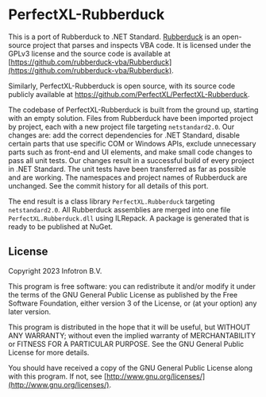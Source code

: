 PerfectXL-Rubberduck
====================

This is a port of Rubberduck to .NET Standard. [Rubberduck](http://rubberduckvba.com/) is an open-source project that parses and inspects VBA code. It is licensed under the GPLv3 license and the source code is available at [https://github.com/rubberduck-vba/Rubberduck](https://github.com/rubberduck-vba/Rubberduck).

Similarly, PerfectXL-Rubberduck is open source, with its source code publicly available at https://github.com/PerfectXL/PerfectXL-Rubberduck.

The codebase of PerfectXL-Rubberduck is built from the ground up, starting with an empty solution. Files from Rubberduck have been imported project by project, each with a new project file targeting `netstandard2.0`. Our changes are: add the correct dependencies for .NET Standard, disable certain parts that use specific COM or Windows APIs, exclude unnecessary parts such as front-end and UI elements, and make small code changes to pass all unit tests. Our changes result in a successful build of every project in .NET Standard. The unit tests have been transferred as far as possible and are working. The namespaces and project names of Rubberduck are unchanged. See the commit history for all details of this port.

The end result is a class library `PerfectXL.Rubberduck` targeting `netstandard2.0`. All Rubberduck assemblies are merged into one file `PerfectXL.Rubberduck.dll` using ILRepack. A package is generated that is ready to be published at NuGet.

License
-------

Copyright 2023 Infotron B.V.

This program is free software: you can redistribute it and/or modify it under the terms of the GNU General Public License as published by the Free Software Foundation, either version 3 of the License, or (at your option) any later version.

This program is distributed in the hope that it will be useful, but WITHOUT ANY WARRANTY; without even the implied warranty of MERCHANTABILITY or FITNESS FOR A PARTICULAR PURPOSE. See the GNU General Public License for more details.

You should have received a copy of the GNU General Public License along with this program. If not, see [http://www.gnu.org/licenses/](http://www.gnu.org/licenses/).
